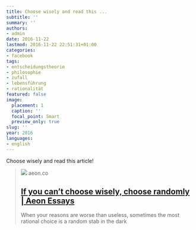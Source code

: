 ```yaml
---
title: Choose wisely and read this ...
subtitle: ''
summary: ''
authors:
- admin
date: 2016-11-22
lastmod: 2016-11-22 22:51:31+01:00
categories:
- facebook
tags:
- entscheidungstheorie
- philosophie
- zufall
- lebensführung
- rationalität
featured: false
image:
  placement: 1
  caption: ''
  focal_point: Smart
  preview_only: true
slug: ''
year: 2016
languages:
- english
---
```


Choose wisely and read this article!
> [![](https://images.aeonmedia.co/images/e486b28f-f0d1-4131-9311-891bfb7461d5/JUNGLE-PATH-FINAL-.jpg?width=1200&quality=75&format=auto)](https://aeon.co/essays/if-you-can-t-choose-wisely-choose-randomly)
> aeon.co
> ## [If you can’t choose wisely, choose randomly | Aeon Essays](https://aeon.co/essays/if-you-can-t-choose-wisely-choose-randomly)
>
>When your reasons are worse than useless, sometimes the most rational choice is a random stab in the dark